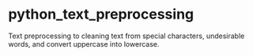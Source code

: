 # python_text_preprocessing
Text preprocessing to cleaning text from special characters, undesirable words, and convert uppercase into lowercase.
